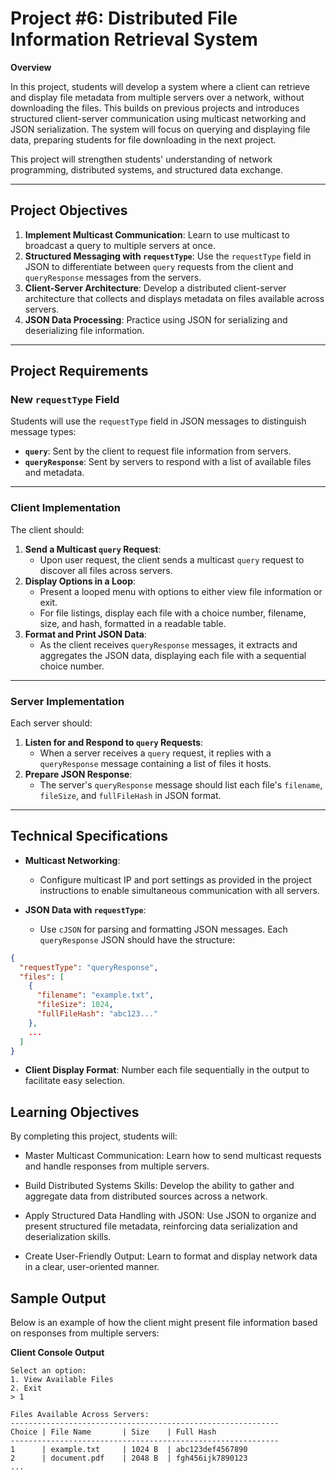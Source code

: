 # Project #6: Distributed File Information Retrieval System

**Overview**

In this project, students will develop a system where a client can retrieve and display file metadata from multiple servers over a network, without downloading the files. This builds on previous projects and introduces structured client-server communication using multicast networking and JSON serialization. The system will focus on querying and displaying file data, preparing students for file downloading in the next project.

This project will strengthen students' understanding of network programming, distributed systems, and structured data exchange.

---

## Project Objectives

1. **Implement Multicast Communication**: Learn to use multicast to broadcast a query to multiple servers at once.
2. **Structured Messaging with `requestType`**: Use the `requestType` field in JSON to differentiate between `query` requests from the client and `queryResponse` messages from the servers.
3. **Client-Server Architecture**: Develop a distributed client-server architecture that collects and displays metadata on files available across servers.
4. **JSON Data Processing**: Practice using JSON for serializing and deserializing file information.

---

## Project Requirements

### New `requestType` Field
Students will use the `requestType` field in JSON messages to distinguish message types:
- **`query`**: Sent by the client to request file information from servers.
- **`queryResponse`**: Sent by servers to respond with a list of available files and metadata.

---

### Client Implementation
The client should:

1. **Send a Multicast `query` Request**:
   - Upon user request, the client sends a multicast `query` request to discover all files across servers.
2. **Display Options in a Loop**:
   - Present a looped menu with options to either view file information or exit.
   - For file listings, display each file with a choice number, filename, size, and hash, formatted in a readable table.
3. **Format and Print JSON Data**:
   - As the client receives `queryResponse` messages, it extracts and aggregates the JSON data, displaying each file with a sequential choice number.

---

### Server Implementation
Each server should:

1. **Listen for and Respond to `query` Requests**:
   - When a server receives a `query` request, it replies with a `queryResponse` message containing a list of files it hosts.
2. **Prepare JSON Response**:
   - The server's `queryResponse` message should list each file's `filename`, `fileSize`, and `fullFileHash` in JSON format.

---

## Technical Specifications

- **Multicast Networking**:
  - Configure multicast IP and port settings as provided in the project instructions to enable simultaneous communication with all servers.

- **JSON Data with `requestType`**:
  - Use `cJSON` for parsing and formatting JSON messages. Each `queryResponse` JSON should have the structure:

```json
{
  "requestType": "queryResponse",
  "files": [
    {
      "filename": "example.txt",
      "fileSize": 1024,
      "fullFileHash": "abc123..."
    },
    ...
  ]
}
```
- **Client Display Format**: Number each file sequentially in the output to facilitate easy selection.

## Learning Objectives

By completing this project, students will:

+ Master Multicast Communication: Learn how to send multicast requests and handle responses from multiple servers.

+ Build Distributed Systems Skills: Develop the ability to gather and aggregate data from distributed sources across a network.

+ Apply Structured Data Handling with JSON: Use JSON to organize and present structured file metadata, reinforcing data serialization and deserialization skills.

+ Create User-Friendly Output: Learn to format and display network data in a clear, user-oriented manner.

## Sample Output

Below is an example of how the client might present file information based on responses from multiple servers:

**Client Console Output**

```
Select an option:
1. View Available Files
2. Exit
> 1

Files Available Across Servers:
------------------------------------------------------------
Choice | File Name       | Size    | Full Hash
------------------------------------------------------------
1      | example.txt     | 1024 B  | abc123def4567890
2      | document.pdf    | 2048 B  | fgh456ijk7890123
...
```